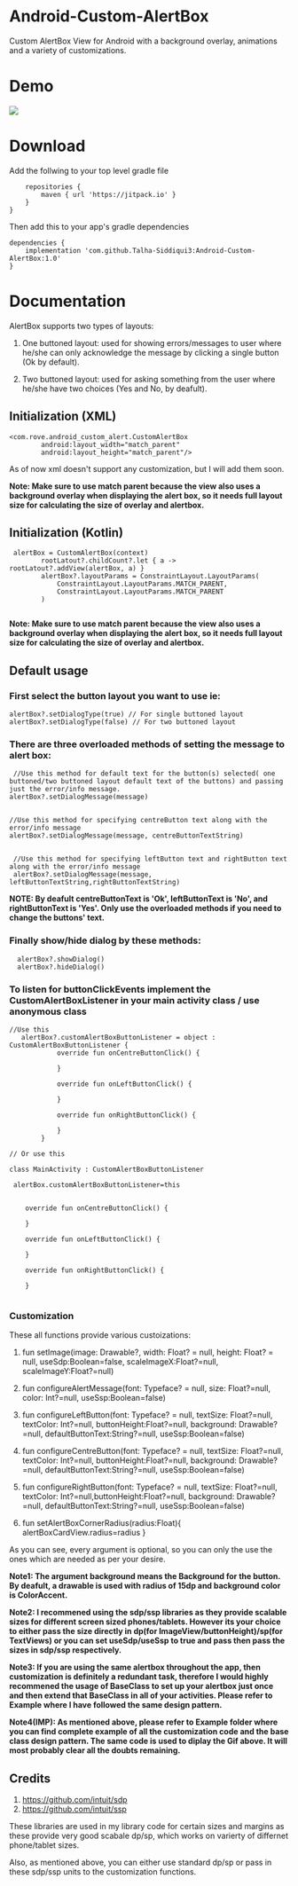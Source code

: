 # Android-Custom-AlertBox
Custom AlertBox View for Android with a background overlay, animations and a variety of customizations. 

# Demo
![](demoGif/demo2.gif)

# Download

Add the follwing to your top level gradle file

```allprojects {
    repositories {
        maven { url 'https://jitpack.io' }
    }
}
```

Then add this to your app's gradle dependencies

```
dependencies {
    implementation 'com.github.Talha-Siddiqui3:Android-Custom-AlertBox:1.0'
}
```

# Documentation

AlertBox supports two types of layouts:

1. One buttoned layout: used for showing errors/messages to user where he/she can only acknowledge the message by clicking a single button         (Ok by default).

2. Two buttoned layout: used for asking something from the user where he/she have two choices (Yes and No, by deafult).

## Initialization (XML)

```
<com.rove.android_custom_alert.CustomAlertBox
        android:layout_width="match_parent"
        android:layout_height="match_parent"/>
```
As of now xml doesn't support any customization, but I will add them soon. 

**Note: Make sure to use match parent because the view also uses a background overlay when displaying the alert box, so it needs full layout size for calculating the size of overlay and alertbox.**


## Initialization (Kotlin)

```
 alertBox = CustomAlertBox(context)
        rootLatout?.childCount?.let { a -> rootLatout?.addView(alertBox, a) }
        alertBox?.layoutParams = ConstraintLayout.LayoutParams(
            ConstraintLayout.LayoutParams.MATCH_PARENT,
            ConstraintLayout.LayoutParams.MATCH_PARENT
        )
        
```      

**Note: Make sure to use match parent because the view also uses a background overlay when displaying the alert box, so it needs full layout size for calculating the size of overlay and alertbox.**


## Default usage

### First select the button layout you want to use ie:

```
alertBox?.setDialogType(true) // For single buttoned layout
alertBox?.setDialogType(false) // For two buttoned layout
```

### There are three overloaded methods of setting the message to alert box:
```
 //Use this method for default text for the button(s) selected( one buttoned/two buttoned layout default text of the buttons) and passing just the error/info message.
alertBox?.setDialogMessage(message)


//Use this method for specifying centreButton text along with the error/info message
alertBox?.setDialogMessage(message, centreButtonTextString)


 //Use this method for specifying leftButton text and rightButton text along with the error/info message
 alertBox?.setDialogMessage(message, leftButtonTextString,rightButtonTextString)
```

**NOTE: By deafult centreButtonText is 'Ok', leftButtonText is 'No', and rightButtonText is 'Yes'. Only use the overloaded methods if you need to change the buttons' text.**

### Finally show/hide dialog by these methods:

```
  alertBox?.showDialog()
  alertBox?.hideDialog()
```

### To listen for buttonClickEvents implement the CustomAlertBoxListener in your main activity class / use anonymous class

```
//Use this
   alertBox?.customAlertBoxButtonListener = object : CustomAlertBoxButtonListener {
            override fun onCentreButtonClick() {
               
            }

            override fun onLeftButtonClick() {

            }

            override fun onRightButtonClick() {

            }
        }
        
// Or use this

class MainActivity : CustomAlertBoxButtonListener

 alertBox.customAlertBoxButtonListener=this


    override fun onCentreButtonClick() {
       
    }

    override fun onLeftButtonClick() {
        
    }

    override fun onRightButtonClick() {
      
    }
    
```

### Customization

These all functions provide various custoizations:

1. fun setImage(image: Drawable?, width: Float? = null, height: Float? = null, useSdp:Boolean=false, scaleImageX:Float?=null, scaleImageY:Float?=null)

2. fun configureAlertMessage(font: Typeface? = null, size: Float?=null, color: Int?=null, useSsp:Boolean=false)

3. fun configureLeftButton(font: Typeface? = null, textSize: Float?=null, textColor: Int?=null, buttonHeight:Float?=null, background: Drawable?=null, defaultButtonText:String?=null, useSsp:Boolean=false)

4. fun configureCentreButton(font: Typeface? = null, textSize: Float?=null, textColor: Int?=null, buttonHeight:Float?=null, background: Drawable?=null, defaultButtonText:String?=null, useSsp:Boolean=false)

5. fun configureRightButton(font: Typeface? = null, textSize: Float?=null, textColor: Int?=null,buttonHeight:Float?=null, background: Drawable?=null, defaultButtonText:String?=null, useSsp:Boolean=false)

6. fun setAlertBoxCornerRadius(radius:Float){
        alertBoxCardView.radius=radius
    }

As you can see, every argument is optional, so you can only the use the ones which are needed as per your desire.

**Note1: The argument background means the Background for the button. By deafult, a drawable is used with radius of 15dp and background color is ColorAccent.**

**Note2: I recommened using the sdp/ssp libraries as they provide scalable sizes for different screen sized phones/tablets. However its your choice to either pass the size directly in dp(for ImageView/buttonHeight)/sp(for TextViews) or you can set useSdp/useSsp to true and pass then pass the sizes in sdp/ssp respectively.**

**Note3: If you are using the same alertbox throughout the app, then customization is definitely a redundant task, therefore I would highly recommened the usage of BaseClass to set up your alertbox just once and then extend that BaseClass in all of your activities.
Please refer to Example where I have followed the same design pattern.**

**Note4(IMP): As mentioned above, please refer to Example folder where you can find complete example of all the customization code and the base class design pattern. The same code is used to diplay the Gif above. It will most probably clear all the doubts remaining.**


## Credits
1. https://github.com/intuit/sdp
2. https://github.com/intuit/ssp

These libraries are used in my library code for certain sizes and margins as these provide very good scabale dp/sp, which works on varierty of differnet phone/tablet sizes.

Also, as mentioned above, you can either use standard dp/sp or pass in these sdp/ssp units to the customization functions.


